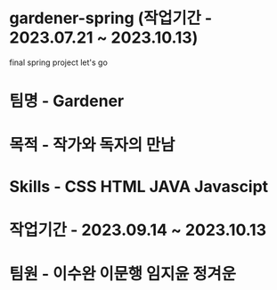 # gardener-spring (작업기간 - 2023.07.21 ~ 2023.10.13)

final spring project let's go

# 팀명 - Gardener

# 목적 - 작가와 독자의 만남

# Skills - CSS HTML JAVA Javascipt

# 작업기간 - 2023.09.14 ~ 2023.10.13

# 팀원 - 이수완 이문행 임지윤 정겨운
